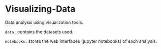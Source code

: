 # Visualizing-Data
Data analysis using visualization tools.

`data:` contains the datasets used.

`notebooks:` stores the web interfaces (jupyter notebooks) of each analysis.
